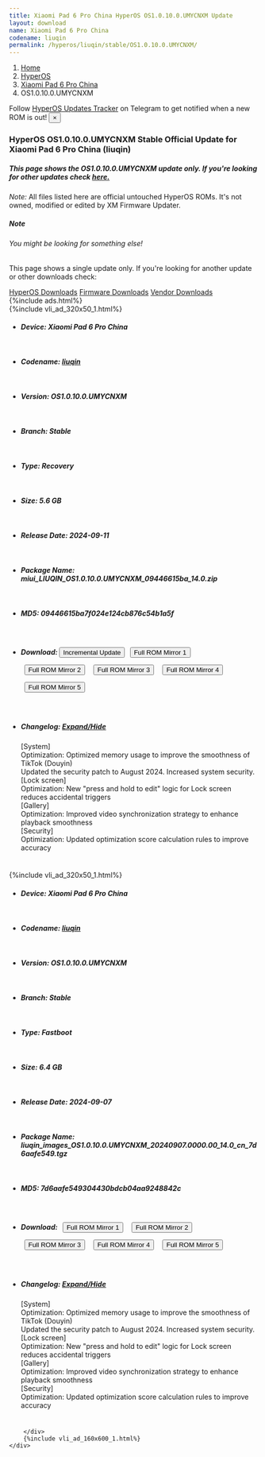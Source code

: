 ```yaml
---
title: Xiaomi Pad 6 Pro China HyperOS OS1.0.10.0.UMYCNXM Update
layout: download
name: Xiaomi Pad 6 Pro China
codename: liuqin
permalink: /hyperos/liuqin/stable/OS1.0.10.0.UMYCNXM/
---
```

<nav aria-label="breadcrumb">
    <ol class="breadcrumb">
        <li class="breadcrumb-item"><a href="/">Home</a></li>
        <li class="breadcrumb-item"><a href="/hyperos/">HyperOS</a></li>
        <li class="breadcrumb-item"><a href="/hyperos/liuqin/">Xiaomi Pad 6 Pro China</a></li>
        <li class="breadcrumb-item active" aria-current="page">OS1.0.10.0.UMYCNXM</li>
    </ol>
</nav>
<div class="alert alert-primary alert-dismissible fade show" role="alert">
    Follow <a href="https://t.me/MIUIUpdatesTracker" class="alert-link">HyperOS Updates Tracker</a> on Telegram to get
    notified when a new ROM is out!
    <button type="button" class="close" data-dismiss="alert" aria-label="Close">
        <span aria-hidden="true">&times;</span>
    </button>
</div>
<div class="col-12 mx-auto">
    <h3 class="title bg-light p-2 rounded">HyperOS OS1.0.10.0.UMYCNXM Stable Official Update for Xiaomi Pad 6 Pro China (liuqin)</h3>
    <h5>This page shows the OS1.0.10.0.UMYCNXM update only. If you're looking for other updates check
        <a href="/hyperos/liuqin/">here.</a></h5>
    <p><i>Note: </i>All files listed here are official untouched HyperOS ROMs.
        It's not owned, modified or edited by XM Firmware Updater.</p>
    <div class="card">
        <div class="card-body">
            <h5 class="card-title">Note</h5>
            <h6 class="card-subtitle mb-2 text-muted">You might be looking for something else!</h6>
            <p class="card-text">This page shows a single update only.
                If you're looking for another update or other downloads check:</p>
            <a href="/hyperos/" class="card-link">HyperOS Downloads</a>
            <a href="/firmware/" class="card-link">Firmware Downloads</a>
            <a href="/vendor/" class="card-link">Vendor Downloads</a>
        </div>
    </div>
    {%include ads.html%}
    <div class="row justify-content-center">
        <div class="col-10" id="downloads">
                    <div class="card card-body">
            {%include vli_ad_320x50_1.html%}
            <ul class="list-unstyled">
                <li style="padding-bottom: 10px;">
                    <h5><b>Device: </b>Xiaomi Pad 6 Pro China</h5>
                </li>
                <li style="padding-bottom: 10px;">
                    <h5><b>Codename: </b> <a href="/hyperos/liuqin/" target="_blank">liuqin</a> </h5>
                </li>
                <li style="padding-bottom: 10px;">
                    <h5><b>Version: </b>OS1.0.10.0.UMYCNXM</h5>
                </li>
                <li style="padding-bottom: 10px;">
                    <h5><b>Branch: </b>Stable</h5>
                </li>
                <li style="padding-bottom: 10px;">
                    <h5><b>Type: </b>Recovery</h5>
                </li>
                <li style="padding-bottom: 10px;">
                    <h5><b>Size: </b>5.6 GB</h5>
                </li>
                <li style="padding-bottom: 10px;">
                    <h5><b>Release Date: </b>2024-09-11</h5>
                </li>
                <li style="padding-bottom: 10px;">
                    <h5><b>Package Name: </b><span id="filename" class="text-dark">miui_LIUQIN_OS1.0.10.0.UMYCNXM_09446615ba_14.0.zip</span></h5>
                </li>
                <li style="padding-bottom: 10px;">
                    <h5><b>MD5: </b><span id="md5" class="text-muted">09446615ba7f024e124cb876c54b1a5f</span></h5>
                </li>
                <li style="padding-bottom: 10px;">
                    <h5><b>Download: </b><button type="button" id="incremental_download" class="btn btn-warning" onclick="window.open('https://cdnorg.d.miui.com/OS1.0.10.0.UMYCNXM/miui-blockota-liuqin-OS1.0.7.0.UMYCNXM-OS1.0.10.0.UMYCNXM-c1925af0f3-14.0.zip', '_blank');"><i class="fa fa-download"></i> Incremental Update</button> <button type="button" id="download" class="btn btn-primary" style="margin: 7px;" onclick="window.open('https://cdnorg.d.miui.com/OS1.0.10.0.UMYCNXM/miui_LIUQIN_OS1.0.10.0.UMYCNXM_09446615ba_14.0.zip', '_blank');"><i class="fa fa-download"></i> Full ROM Mirror 1</button> <button type="button" id="download" class="btn btn-primary" style="margin: 7px;" onclick="window.open('https://bkt-sgp-miui-ota-update-alisgp.oss-ap-southeast-1.aliyuncs.com/OS1.0.10.0.UMYCNXM/miui_LIUQIN_OS1.0.10.0.UMYCNXM_09446615ba_14.0.zip', '_blank');"><i class="fa fa-download"></i> Full ROM Mirror 2</button> <button type="button" id="download" class="btn btn-primary" style="margin: 7px;" onclick="window.open('https://bn.d.miui.com/OS1.0.10.0.UMYCNXM/miui_LIUQIN_OS1.0.10.0.UMYCNXM_09446615ba_14.0.zip', '_blank');"><i class="fa fa-download"></i> Full ROM Mirror 3</button> <button type="button" id="download" class="btn btn-primary" style="margin: 7px;" onclick="window.open('https://bigota.d.miui.com/OS1.0.10.0.UMYCNXM/miui_LIUQIN_OS1.0.10.0.UMYCNXM_09446615ba_14.0.zip', '_blank');"><i class="fa fa-download"></i> Full ROM Mirror 4</button> <button type="button" id="download" class="btn btn-primary" style="margin: 7px;" onclick="window.open('https://hugeota.d.miui.com/OS1.0.10.0.UMYCNXM/miui_LIUQIN_OS1.0.10.0.UMYCNXM_09446615ba_14.0.zip', '_blank');"><i class="fa fa-download"></i> Full ROM Mirror 5</button></h5>
                </li>
                <li style="padding-bottom: 10px;">
                    <h5><b>Changelog: </b><a href="#liuqin_1_changelog" data-toggle="collapse" role="button"
                            aria-expanded="false" aria-controls="liuqin_1_changelog"> <i class="fa fa-arrow-down"
                                aria-hidden="true"></i> Expand/Hide</a></h5>
                    <div class="collapse" id="liuqin_1_changelog">
                        <p id="changelog_text">[System]<br>Optimization: Optimized memory usage to improve the smoothness of TikTok (Douyin)<br>Updated the security patch to August 2024. Increased system security.<br>[Lock screen]<br>Optimization: New "press and hold to edit" logic for Lock screen reduces accidental triggers<br>[Gallery]<br>Optimization: Improved video synchronization strategy to enhance playback smoothness<br>[Security]<br>Optimization: Updated optimization score calculation rules to improve accuracy</p>
                    </div>
                </li>
            </ul>
        </div>
        <div class="card card-body">
            {%include vli_ad_320x50_1.html%}
            <ul class="list-unstyled">
                <li style="padding-bottom: 10px;">
                    <h5><b>Device: </b>Xiaomi Pad 6 Pro China</h5>
                </li>
                <li style="padding-bottom: 10px;">
                    <h5><b>Codename: </b> <a href="/hyperos/liuqin/" target="_blank">liuqin</a> </h5>
                </li>
                <li style="padding-bottom: 10px;">
                    <h5><b>Version: </b>OS1.0.10.0.UMYCNXM</h5>
                </li>
                <li style="padding-bottom: 10px;">
                    <h5><b>Branch: </b>Stable</h5>
                </li>
                <li style="padding-bottom: 10px;">
                    <h5><b>Type: </b>Fastboot</h5>
                </li>
                <li style="padding-bottom: 10px;">
                    <h5><b>Size: </b>6.4 GB</h5>
                </li>
                <li style="padding-bottom: 10px;">
                    <h5><b>Release Date: </b>2024-09-07</h5>
                </li>
                <li style="padding-bottom: 10px;">
                    <h5><b>Package Name: </b><span id="filename" class="text-dark">liuqin_images_OS1.0.10.0.UMYCNXM_20240907.0000.00_14.0_cn_7d6aafe549.tgz</span></h5>
                </li>
                <li style="padding-bottom: 10px;">
                    <h5><b>MD5: </b><span id="md5" class="text-muted">7d6aafe549304430bdcb04aa9248842c</span></h5>
                </li>
                <li style="padding-bottom: 10px;">
                    <h5><b>Download: </b> <button type="button" id="download" class="btn btn-primary" style="margin: 7px;" onclick="window.open('https://cdnorg.d.miui.com/OS1.0.10.0.UMYCNXM/liuqin_images_OS1.0.10.0.UMYCNXM_20240907.0000.00_14.0_cn_7d6aafe549.tgz', '_blank');"><i class="fa fa-download"></i> Full ROM Mirror 1</button> <button type="button" id="download" class="btn btn-primary" style="margin: 7px;" onclick="window.open('https://bkt-sgp-miui-ota-update-alisgp.oss-ap-southeast-1.aliyuncs.com/OS1.0.10.0.UMYCNXM/liuqin_images_OS1.0.10.0.UMYCNXM_20240907.0000.00_14.0_cn_7d6aafe549.tgz', '_blank');"><i class="fa fa-download"></i> Full ROM Mirror 2</button> <button type="button" id="download" class="btn btn-primary" style="margin: 7px;" onclick="window.open('https://bn.d.miui.com/OS1.0.10.0.UMYCNXM/liuqin_images_OS1.0.10.0.UMYCNXM_20240907.0000.00_14.0_cn_7d6aafe549.tgz', '_blank');"><i class="fa fa-download"></i> Full ROM Mirror 3</button> <button type="button" id="download" class="btn btn-primary" style="margin: 7px;" onclick="window.open('https://bigota.d.miui.com/OS1.0.10.0.UMYCNXM/liuqin_images_OS1.0.10.0.UMYCNXM_20240907.0000.00_14.0_cn_7d6aafe549.tgz', '_blank');"><i class="fa fa-download"></i> Full ROM Mirror 4</button> <button type="button" id="download" class="btn btn-primary" style="margin: 7px;" onclick="window.open('https://hugeota.d.miui.com/OS1.0.10.0.UMYCNXM/liuqin_images_OS1.0.10.0.UMYCNXM_20240907.0000.00_14.0_cn_7d6aafe549.tgz', '_blank');"><i class="fa fa-download"></i> Full ROM Mirror 5</button></h5>
                </li>
                <li style="padding-bottom: 10px;">
                    <h5><b>Changelog: </b><a href="#liuqin_2_changelog" data-toggle="collapse" role="button"
                            aria-expanded="false" aria-controls="liuqin_2_changelog"> <i class="fa fa-arrow-down"
                                aria-hidden="true"></i> Expand/Hide</a></h5>
                    <div class="collapse" id="liuqin_2_changelog">
                        <p id="changelog_text">[System]<br>Optimization: Optimized memory usage to improve the smoothness of TikTok (Douyin)<br>Updated the security patch to August 2024. Increased system security.<br>[Lock screen]<br>Optimization: New "press and hold to edit" logic for Lock screen reduces accidental triggers<br>[Gallery]<br>Optimization: Improved video synchronization strategy to enhance playback smoothness<br>[Security]<br>Optimization: Updated optimization score calculation rules to improve accuracy</p>
                    </div>
                </li>
            </ul>
        </div>

        </div>
        {%include vli_ad_160x600_1.html%}
    </div>
</div>
